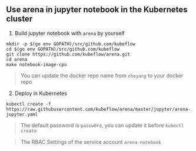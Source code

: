 ##  Use arena in jupyter notebook in the Kubernetes cluster

1. Build jupyter notebook with `arena` by yourself

```
mkdir -p $(go env GOPATH)/src/github.com/kubeflow
cd $(go env GOPATH)/src/github.com/kubeflow
git clone https://github.com/kubeflow/arena.git
cd arena
make notebook-image-cpu
```

> You can update the docker repo name from `cheyang` to your docker repo

2. Deploy in Kubernetes

```
kubectl create -f https://raw.githubusercontent.com/kubeflow/arena/master/jupyter/arena-jupyter.yaml
```

> The default password is `passw0rd`, you can update it before `kubectl create`

> The RBAC Settings of the service account `arena-notebook`
